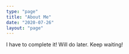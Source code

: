 ```yaml
---
type: "page"
title: "About Me"
date: "2020-07-26"
layout: "page"
---
```

I have to complete it! Will do later. Keep waiting!
